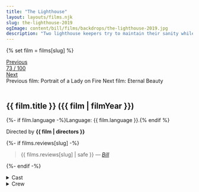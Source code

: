 ```yaml
---
title: "The Lighthouse"
layout: layouts/films.njk
slug: the-lighthouse-2019
ogImage: content/bill/films/backdrops/the-lighthouse-2019.jpg
description: "Two lighthouse keepers try to maintain their sanity while living on a remote and mysterious New England island in the 1890s."
---
```


{% set film = films[slug] %}

<nav class="films">
  <div class="prev">
    <a href="../portrait-of-a-lady-on-fire-2019"><i class="fa-solid fa-chevron-left fa-xs"></i> Previous</a>
  </div>
  <div>
    <a class="simple" href="../">73 / 100</a>
  </div>
  <div class="next">
    <a href="../eternal-beauty-2020">Next <i class="fa-solid fa-chevron-right fa-xs"></i></a>
  </div>
  <div class="hint">
    <span class="prev-hint">
      <span class="sr-only">Previous film:</span>
      Portrait of a Lady on Fire
    </span>
    <span class="next-hint">
      <span class="sr-only">Next film:</span>
      Eternal Beauty
    </span>
  </div>
</nav>

<article class="film slug-the-lighthouse-2019">
  <div class="backdrop-and-poster">
    <img class="poster" src="../films/posters/{{ slug }}.jpg" alt="">
    <img class="backdrop" src="../films/backdrops/{{ slug }}.jpg" alt="">
  </div>

  <h1>{{ film.title }} ({{ film | filmYear }})</h1>

  <p>
    {%- if film.language -%}Language: {{ film.language }}.{% endif %}
    
  </p>

  <p class="director">
    Directed by <strong>{{ film | directors }}</strong>
  </p>

  {%- if films.reviews[slug] -%}
    <blockquote> 
      {{ films.reviews[slug] | safe }} <em>—&nbsp;<a href="/bill">Bill</a></em>
    </blockquote> 
  {%- endif -%}

  <section class="film-detail">
    <div>
      <details>
        <summary>
          <i class="fa-solid fa-masks-theater"></i>
          Cast
        </summary>
        <ul>
          {%- for cast in film.credits.cast -%}
            <li>
              {{ cast.name }} as <em>{{ cast.character }}</em>
            </li>
          {%- endfor -%}
        </ul>
      </details>
      <details>
        <summary>
          <i class="fa-solid fa-clapperboard"></i>
          Crew
        </summary>
        <ul>
          {%- for crew in film.credits.crew -%}
            <li>
              {{ crew.name }} &mdash; <em>{{ crew.job }}</em>
            </li>
          {%- endfor -%}
        </ul>
      </details>
    </div>
  </section>
</article>
